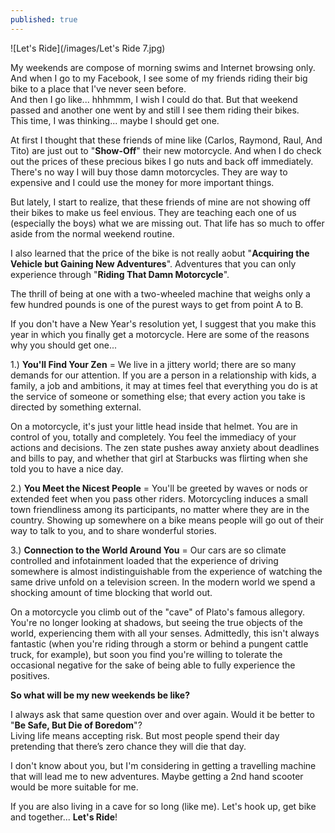 ```yaml
---
published: true
---
```

![Let's Ride](/images/Let's Ride 7.jpg)

My weekends are compose of morning swims and Internet browsing only. And when I go to my Facebook, I see some of my friends riding their big bike to a place that I've never seen before.   
And then I go like... hhhmmm, I wish I could do that. But that weekend passed and another one went by and still I see them riding their bikes.   
This time, I was thinking... maybe I should get one.

At first I thought that these friends of mine like (Carlos, Raymond, Raul, And Tito) are just out to "**Show-Off**" their new motorcycle. And when I do check out the prices of these precious bikes I go nuts and back off immediately.
There's no way I will buy those damn motorcycles. They are way to expensive and I could use the money for more important things.

But lately, I start to realize, that these friends of mine are not showing off their bikes to make us feel envious. They are teaching each one of us (especially the boys) what we are missing out. That life has so much to offer aside from the normal weekend routine.

I also learned that the price of the bike is not really aobut "**Acquiring the Vehicle but Gaining New Adventures**". Adventures that you can only experience through "**Riding That Damn Motorcycle**". 

The thrill of being at one with a two-wheeled machine that weighs only a few hundred pounds is one of the purest ways to get from point A to B. 

If you don't have a New Year's resolution yet, I suggest that you make this year in which you finally get a motorcycle. Here are some of the reasons why you should get one...

1.) **You'll Find Your Zen** = We live in a jittery world; there are so many demands for our attention. If you are a person in a relationship with kids, a family, a job and ambitions, it may at times feel that everything you do is at the service of someone or something else; that every action you take is directed by something external.

On a motorcycle, it's just your little head inside that helmet. You are in control of you, totally and completely. You feel the immediacy of your actions and decisions. The zen state pushes away anxiety about deadlines and bills to pay, and whether that girl at Starbucks was flirting when she told you to have a nice day.

2.) **You Meet the Nicest People** = You'll be greeted by waves or nods or extended feet when you pass other riders. Motorcycling induces a small town friendliness among its participants, no matter where they are in the country. Showing up somewhere on a bike means people will go out of their way to talk to you, and to share wonderful stories.

3.) **Connection to the World Around You** = Our cars are so climate controlled and infotainment loaded that the experience of driving somewhere is almost indistinguishable from the experience of watching the same drive unfold on a television screen. In the modern world we spend a shocking amount of time blocking that world out.

On a motorcycle you climb out of the "cave" of Plato's famous allegory. You're no longer looking at shadows, but seeing the true objects of the world, experiencing them with all your senses. Admittedly, this isn't always fantastic (when you're riding through a storm or behind a pungent cattle truck, for example), but soon you find you're willing to tolerate the occasional negative for the sake of being able to fully experience the positives.

**So what will be my new weekends be like?**

I always ask that same question over and over again. Would it be better to "**Be Safe, But Die of Boredom**"?   
Living life means accepting risk. But most people spend their day pretending that there’s zero chance they will die that day.

I don't know about you, but I'm considering in getting a travelling machine that will lead me to new adventures. Maybe getting a 2nd hand scooter would be more suitable for me. 

If you are also living in a cave for so long (like me). Let's hook up, get bike and together... **Let's Ride**!
